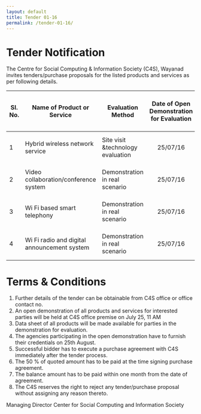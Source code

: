 ```yaml
---
layout: default
title: Tender 01-16
permalink: /tender-01-16/
---
```


# Tender Notification
The Centre for Social Computing &amp; Information Society (C4S), Wayanad invites tenders/purchase proposals 
for the listed products and services as per following details.

| Sl. No. | Name of Product or Service | Evaluation Method | Date of Open Demonstration for Evaluation | Tender Submission Period | Last Date and Time of Submission of tenders | Date & time of opening of tenders |
|---------|----------------------------|-------------------|:-----------------------------------------:|:------------------------:|:-------------------------------------------:|:---------------------------------:|
| 1 |Hybrid wireless network service| Site visit &amp;technology evaluation| 25/07/16 | From 25/07/16 to 31/07/16 | July 31,2016 5 PM | August 1, 10 AM |
| 2 |Video collaboration/conference system | Demonstration in real scenario|25/07/16 | From 25/07/16 to 31/07/16 | July 31,2016 5 PM | August 1, 10 AM
|3 | Wi Fi based smart telephony| Demonstration in real scenario | 25/07/16| From 25/07/16 to 31/07/16 | July 31,2016 5 PM | August 1, 10 AM |
|4 | Wi Fi radio and digital announcement system | Demonstration in real scenario|25/07/16| From 25/07/16 to 31/07/16|July 31,2016 5PM | August 1, 10AM |

# Terms &amp; Conditions
1. Further details of the tender can be obtainable from C4S office or office contact no.
2. An open demonstration of all products and services for interested parties will be held at C4S office premise on July 25, 11 AM
3. Data sheet of all products will be made available for parties in the demonstration for evaluation.
4. The agencies participating in the open demonstration have to furnish their credentials on 25th August.
5. Successful bidder has to execute a purchase agreement with C4S immediately after the tender process.
6. The 50 % of quoted amount has to be paid at the time signing purchase agreement.
7. The balance amount has to be paid within one month from the date of agreement.
8. The C4S reserves the right to reject any tender/purchase proposal without assigning any reason thereto.

Managing Director
Center for Social Computing and Information Society
